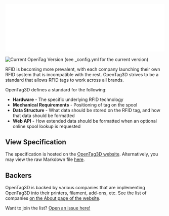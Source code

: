 ![OpenTag3D: Open Source Filament RFID Standard](./assets/images/logo.svg)

![Current OpenTag Version (see `_config.yml` for the current version)](https://img.shields.io/badge/dynamic/yaml?url=https%3A%2F%2Fraw.githubusercontent.com%2Fqueengooborg%2FOpenTag3D%2Frefs%2Fheads%2Fmain%2F_config.yml&query=%24.opentag_version&style=for-the-badge&label=OpenTag%20Version)

RFID is becoming more prevalent, with each company launching their own RFID system that is incompatible with the rest. OpenTag3D strives to be a standard that allows RFID tags to work across all brands.

OpenTag3D defines a standard for the following:

- **Hardware** - The specific underlying RFID technology
- **Mechanical Requirements** - Positioning of tag on the spool
- **Data Structure** - What data should be stored on the RFID tag, and how that data should be formatted
- **Web API** - How extended data should be formatted when an optional online spool lookup is requested

## View Specification

The specification is hosted on the [OpenTag3D website](https://opentag3d.info/spec). Alternatively, you may view the raw Markdown file [here](./spec.md).

## Backers

OpenTag3D is backed by various companies that are implementing OpenTag3D into their printers, filament, add-ons, etc. See the list of companies [on the About page of the website](https://opentag3d.info/about#backers).

Want to join the list? [Open an issue here!](https://github.com/queengooborg/OpenTag3D/issues/new?template=backer.yml)
